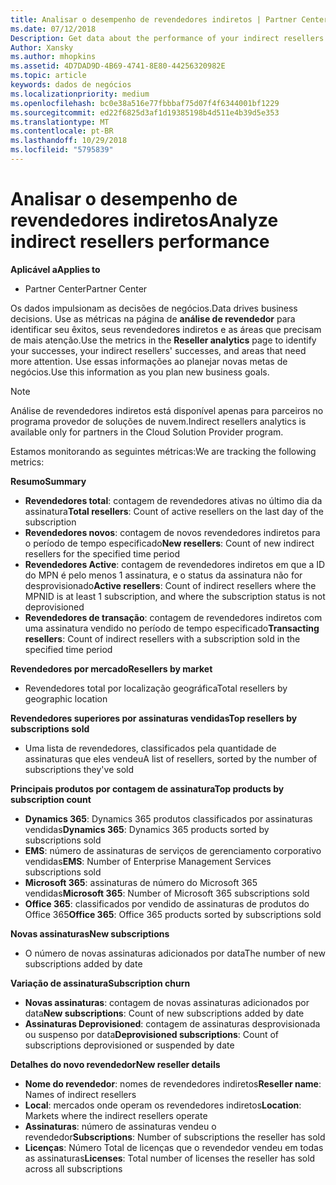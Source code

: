 ```yaml
---
title: Analisar o desempenho de revendedores indiretos | Partner Center
ms.date: 07/12/2018
Description: Get data about the performance of your indirect resellers.
Author: Xansky
ms.author: mhopkins
ms.assetid: 4D7DAD9D-4B69-4741-8E80-44256320982E
ms.topic: article
keywords: dados de negócios
ms.localizationpriority: medium
ms.openlocfilehash: bc0e38a516e77fbbbaf75d07f4f6344001bf1229
ms.sourcegitcommit: ed22f6825d3af1d19385198b4d511e4b39d5e353
ms.translationtype: MT
ms.contentlocale: pt-BR
ms.lasthandoff: 10/29/2018
ms.locfileid: "5795839"
---
```

# <a name="analyze-indirect-resellers-performance"></a><span data-ttu-id="89e69-103">Analisar o desempenho de revendedores indiretos</span><span class="sxs-lookup"><span data-stu-id="89e69-103">Analyze indirect resellers performance</span></span> 

**<span data-ttu-id="89e69-104">Aplicável a</span><span class="sxs-lookup"><span data-stu-id="89e69-104">Applies to</span></span>**
- <span data-ttu-id="89e69-105">Partner Center</span><span class="sxs-lookup"><span data-stu-id="89e69-105">Partner Center</span></span>

<span data-ttu-id="89e69-106">Os dados impulsionam as decisões de negócios.</span><span class="sxs-lookup"><span data-stu-id="89e69-106">Data drives business decisions.</span></span> <span data-ttu-id="89e69-107">Use as métricas na página de **análise de revendedor** para identificar seu êxitos, seus revendedores indiretos e as áreas que precisam de mais atenção.</span><span class="sxs-lookup"><span data-stu-id="89e69-107">Use the metrics in the **Reseller analytics** page to identify your successes, your indirect resellers' successes, and areas that need more attention.</span></span> <span data-ttu-id="89e69-108">Use essas informações ao planejar novas metas de negócios.</span><span class="sxs-lookup"><span data-stu-id="89e69-108">Use this information as you plan new business goals.</span></span>

> [!NOTE]
> <span data-ttu-id="89e69-109">Análise de revendedores indiretos está disponível apenas para parceiros no programa provedor de soluções de nuvem.</span><span class="sxs-lookup"><span data-stu-id="89e69-109">Indirect resellers analytics is available only for partners in the Cloud Solution Provider program.</span></span>

<span data-ttu-id="89e69-110">Estamos monitorando as seguintes métricas:</span><span class="sxs-lookup"><span data-stu-id="89e69-110">We are tracking the following metrics:</span></span>

**<span data-ttu-id="89e69-111">Resumo</span><span class="sxs-lookup"><span data-stu-id="89e69-111">Summary</span></span>**  
 - <span data-ttu-id="89e69-112">**Revendedores total**: contagem de revendedores ativas no último dia da assinatura</span><span class="sxs-lookup"><span data-stu-id="89e69-112">**Total resellers**: Count of active resellers on the last day of the subscription</span></span>  
 - <span data-ttu-id="89e69-113">**Revendedores novos**: contagem de novos revendedores indiretos para o período de tempo especificado</span><span class="sxs-lookup"><span data-stu-id="89e69-113">**New resellers**: Count of new indirect resellers for the specified time period</span></span>  
 - <span data-ttu-id="89e69-114">**Revendedores Active**: contagem de revendedores indiretos em que a ID do MPN é pelo menos 1 assinatura, e o status da assinatura não for desprovisionado</span><span class="sxs-lookup"><span data-stu-id="89e69-114">**Active resellers**: Count of indirect resellers where the MPNID is at least 1 subscription, and where the subscription status is not deprovisioned</span></span>  
 - <span data-ttu-id="89e69-115">**Revendedores de transação**: contagem de revendedores indiretos com uma assinatura vendido no período de tempo especificado</span><span class="sxs-lookup"><span data-stu-id="89e69-115">**Transacting resellers**: Count of indirect resellers with a subscription sold in the specified time period</span></span>  

**<span data-ttu-id="89e69-116">Revendedores por mercado</span><span class="sxs-lookup"><span data-stu-id="89e69-116">Resellers by market</span></span>**  
 - <span data-ttu-id="89e69-117">Revendedores total por localização geográfica</span><span class="sxs-lookup"><span data-stu-id="89e69-117">Total resellers by geographic location</span></span>  

**<span data-ttu-id="89e69-118">Revendedores superiores por assinaturas vendidas</span><span class="sxs-lookup"><span data-stu-id="89e69-118">Top resellers by subscriptions sold</span></span>**
 - <span data-ttu-id="89e69-119">Uma lista de revendedores, classificados pela quantidade de assinaturas que eles vendeu</span><span class="sxs-lookup"><span data-stu-id="89e69-119">A list of resellers, sorted by the number of subscriptions they've sold</span></span>  

**<span data-ttu-id="89e69-120">Principais produtos por contagem de assinatura</span><span class="sxs-lookup"><span data-stu-id="89e69-120">Top products by subscription count</span></span>**  
 - <span data-ttu-id="89e69-121">**Dynamics 365**: Dynamics 365 produtos classificados por assinaturas vendidas</span><span class="sxs-lookup"><span data-stu-id="89e69-121">**Dynamics 365**: Dynamics 365 products sorted by subscriptions sold</span></span>  
 - <span data-ttu-id="89e69-122">**EMS**: número de assinaturas de serviços de gerenciamento corporativo vendidas</span><span class="sxs-lookup"><span data-stu-id="89e69-122">**EMS**: Number of Enterprise Management Services subscriptions sold</span></span>  
 - <span data-ttu-id="89e69-123">**Microsoft 365**: assinaturas de número do Microsoft 365 vendidas</span><span class="sxs-lookup"><span data-stu-id="89e69-123">**Microsoft 365**: Number of Microsoft 365 subscriptions sold</span></span>  
 - <span data-ttu-id="89e69-124">**Office 365**: classificados por vendido de assinaturas de produtos do Office 365</span><span class="sxs-lookup"><span data-stu-id="89e69-124">**Office 365**: Office 365 products sorted by subscriptions sold</span></span>  

**<span data-ttu-id="89e69-125">Novas assinaturas</span><span class="sxs-lookup"><span data-stu-id="89e69-125">New subscriptions</span></span>**  
 - <span data-ttu-id="89e69-126">O número de novas assinaturas adicionados por data</span><span class="sxs-lookup"><span data-stu-id="89e69-126">The number of new subscriptions added by date</span></span>  

**<span data-ttu-id="89e69-127">Variação de assinatura</span><span class="sxs-lookup"><span data-stu-id="89e69-127">Subscription churn</span></span>**  
 - <span data-ttu-id="89e69-128">**Novas assinaturas**: contagem de novas assinaturas adicionados por data</span><span class="sxs-lookup"><span data-stu-id="89e69-128">**New subscriptions**: Count of new subscriptions added by date</span></span>  
 - <span data-ttu-id="89e69-129">**Assinaturas Deprovisioned**: contagem de assinaturas desprovisionada ou suspenso por data</span><span class="sxs-lookup"><span data-stu-id="89e69-129">**Deprovisioned subscriptions**: Count of subscriptions deprovisioned or suspended by date</span></span>  

**<span data-ttu-id="89e69-130">Detalhes do novo revendedor</span><span class="sxs-lookup"><span data-stu-id="89e69-130">New reseller details</span></span>**  
 - <span data-ttu-id="89e69-131">**Nome do revendedor**: nomes de revendedores indiretos</span><span class="sxs-lookup"><span data-stu-id="89e69-131">**Reseller name**: Names of indirect resellers</span></span>  
 - <span data-ttu-id="89e69-132">**Local**: mercados onde operam os revendedores indiretos</span><span class="sxs-lookup"><span data-stu-id="89e69-132">**Location**: Markets where the indirect resellers operate</span></span>  
 - <span data-ttu-id="89e69-133">**Assinaturas**: número de assinaturas vendeu o revendedor</span><span class="sxs-lookup"><span data-stu-id="89e69-133">**Subscriptions**: Number of subscriptions the reseller has sold</span></span>  
 - <span data-ttu-id="89e69-134">**Licenças**: Número Total de licenças que o revendedor vendeu em todas as assinaturas</span><span class="sxs-lookup"><span data-stu-id="89e69-134">**Licenses**: Total number of licenses the reseller has sold across all subscriptions</span></span>  
  
  